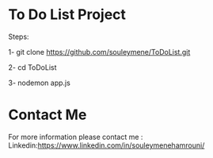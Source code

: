 # To Do List Project

Steps:

1- git clone https://github.com/souleymene/ToDoList.git

2- cd ToDoList

3- nodemon app.js

# Contact Me

For more information please contact me :
Linkedin:https://www.linkedin.com/in/souleymenehamrouni/
